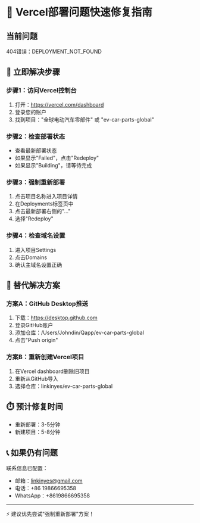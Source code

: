 # 🔧 Vercel部署问题快速修复指南

## 当前问题
404错误：DEPLOYMENT_NOT_FOUND

## 🚀 立即解决步骤

### 步骤1：访问Vercel控制台
1. 打开：https://vercel.com/dashboard
2. 登录您的账户
3. 找到项目："全球电动汽车零部件" 或 "ev-car-parts-global"

### 步骤2：检查部署状态
- 查看最新部署状态
- 如果显示"Failed"，点击"Redeploy"
- 如果显示"Building"，请等待完成

### 步骤3：强制重新部署
1. 点击项目名称进入项目详情
2. 在Deployments标签页中
3. 点击最新部署右侧的"..." 
4. 选择"Redeploy"

### 步骤4：检查域名设置
1. 进入项目Settings
2. 点击Domains
3. 确认主域名设置正确

## 🔄 替代解决方案

### 方案A：GitHub Desktop推送
1. 下载：https://desktop.github.com
2. 登录GitHub账户
3. 添加仓库：/Users/Johndin/Qapp/ev-car-parts-global
4. 点击"Push origin"

### 方案B：重新创建Vercel项目
1. 在Vercel dashboard删除旧项目
2. 重新从GitHub导入
3. 选择仓库：linkinyes/ev-car-parts-global

## ⏱️ 预计修复时间
- 重新部署：3-5分钟
- 新建项目：5-8分钟

## 📞 如果仍有问题
联系信息已配置：
- 邮箱：linkinyes@gmail.com
- 电话：+86 19866695358
- WhatsApp：+8619866695358

---
⚡ 建议优先尝试"强制重新部署"方案！